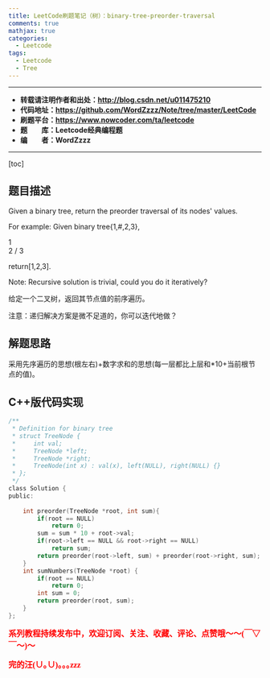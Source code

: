 ```yaml
---
title: LeetCode刷题笔记（树）：binary-tree-preorder-traversal
comments: true
mathjax: true
categories:
  - Leetcode
tags:
  - Leetcode
  - Tree
---
```


----------

- **转载请注明作者和出处：http://blog.csdn.net/u011475210**
- **代码地址：https://github.com/WordZzzz/Note/tree/master/LeetCode**
- **刷题平台：https://www.nowcoder.com/ta/leetcode**
- **题&emsp;&emsp;库：Leetcode经典编程题**
- **编&emsp;&emsp;者：WordZzzz**

----------

[toc]

## 题目描述

Given a binary tree, return the preorder traversal of its nodes' values.

For example:
Given binary tree{1,#,2,3},

   1
    \
     2
    /
   3

return[1,2,3].

Note: Recursive solution is trivial, could you do it iteratively?

给定一个二叉树，返回其节点值的前序遍历。 

注意：递归解决方案是微不足道的，你可以迭代地做？

## 解题思路

采用先序遍历的思想(根左右)+数字求和的思想(每一层都比上层和*10+当前根节点的值)。


## C++版代码实现

```c
/**
 * Definition for binary tree
 * struct TreeNode {
 *     int val;
 *     TreeNode *left;
 *     TreeNode *right;
 *     TreeNode(int x) : val(x), left(NULL), right(NULL) {}
 * };
 */
class Solution {
public:
    
    int preorder(TreeNode *root, int sum){
        if(root == NULL)
            return 0;
        sum = sum * 10 + root->val;
        if(root->left == NULL && root->right == NULL)
            return sum;
        return preorder(root->left, sum) + preorder(root->right, sum);
    }
    int sumNumbers(TreeNode *root) {
        if(root == NULL)
            return 0;
        int sum = 0;
        return preorder(root, sum);
    }
};
```

**<font color="red" size=3 face="仿宋">系列教程持续发布中，欢迎订阅、关注、收藏、评论、点赞哦～～(￣▽￣～)～</font>**

**<font color="red" size=3 face="仿宋">完的汪(∪｡∪)｡｡｡zzz</font>**